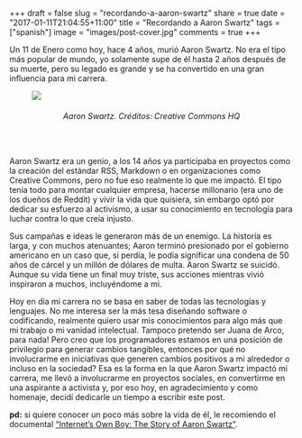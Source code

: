 +++
draft = false
slug = "recordando-a-aaron-swartz"
share = true
date = "2017-01-11T21:04:55+11:00"
title = "Recordando a Aaron Swartz"
tags = ["spanish"]
image = "images/post-cover.jpg"
comments = true
+++
<br>

Un 11 de Enero como hoy, hace 4 años, murió Aaron Swartz. No era el tipo más popular de mundo,
yo solamente supe de él hasta 2 años después de su muerte, pero su legado es grande y
se ha convertido en una gran influencia para mi carrera.<!--more-->

<figure>
  <img src="/images/aaron-swartz.jpg" />
  <figcaption style="text-align:center;">
    <h6 class="caption">
      Aaron Swartz. Créditos: Creative Commons HQ
    </h6>
  </figcaption>
</figure>

<br>

Aaron Swartz era un genio, a los 14 años ya participaba en proyectos como la creación del
estándar RSS, Markdown o en organizaciones como Creative Commons, pero no fue eso realmente
lo que me impactó. El tipo tenía todo para montar cualquier empresa, hacerse millonario
(era uno de los dueños de Reddit) y vivir la vida que quisiera, sin embargo optó por dedicar su
esfuerzo al activismo, a usar su conocimiento en tecnología para luchar contra lo que creía injusto.

Sus campañas e ideas le generaron más de un enemigo. La historia es larga, y con muchos atenuantes;
Aaron terminó presionado por el gobierno americano en un caso que, si perdía, le podía significar una
condena de 50 años de cárcel y un millón de dólares de multa. Aaron Swartz se suicidó.
Aunque su vida tiene un final muy triste, sus acciones mientras vivió inspiraron a muchos, incluyéndome a mi.

Hoy en día mi carrera no se basa en saber de todas las tecnologías y lenguajes. No me interesa ser la
más tesa diseñando software o codificando, realmente quiero usar mis conocimientos para algo más que mi trabajo
o mi vanidad intelectual. Tampoco pretendo ser Juana de Arco, para nada! Pero creo que los programadores
estamos en una posición de privilegio para generar cambios tangibles, entonces por qué no involucrarme en
iniciativas que generen cambios positivos a mi alrededor o incluso en la sociedad? Esa es la forma en la
que Aaron Swartz impactó mi carrera, me llevó a involucrarme en proyectos sociales, en convertirme en una
aspirante a activista y, por eso hoy, en agradecimiento y como homenaje, decidí dedicarle un tiempo a
escribir este post.

**pd:** si quiere conocer un poco más sobre la vida de él, le recomiendo el documental [“Internet’s Own Boy: The Story of Aaron Swartz”](http://www.imdb.com/title/tt3268458/).
